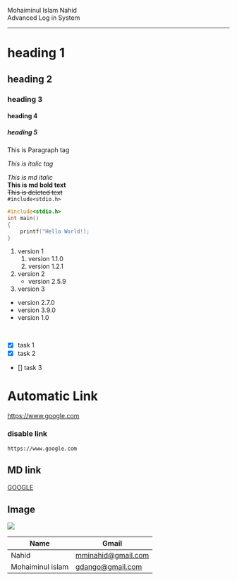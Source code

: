 <!--markdown started from here-->
Mohaiminul Islam Nahid<br/>
Advanced Log in System<hr/>

# heading 1

## heading 2

### heading 3

#### heading 4

##### heading 5

<p>This is Paragraph tag</p>
<i>This is italic tag</i>  

_This is md italic_  
__This is md bold text__  
~~This is deleted text~~  
`#include<stdio.h>`  

```c
#include<stdio.h>
int main()
{
    printf("Hello World!);
}
```  


1. version 1  
    1. version 1.1.0
    2. version 1.2.1
2. version 2
    - version 2.5.9
3. version 3  

- version 2.7.0
- version 3.9.0
- version 1.0  

<br/>

- [x] task 1
- [x] task 2
- [] task 3  

# Automatic Link
https://www.google.com
### disable link
`https://www.google.com`  
## MD link
[GOOGLE](https://www.google.com)  

## Image  

<img src="./NAHID/Wallpaper/circular-neon-lights-wallpaper-1920x1080_48.jpg"/>  

| Name | Gmail |
| ------| -----|
| Nahid | mminahid@gmail.com |
| Mohaiminul islam | gdango@gmail.com
